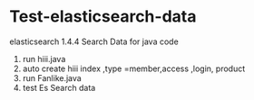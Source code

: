 # Test-elasticsearch-data

elasticsearch 1.4.4  Search Data for java code 

1. run hiii.java
2. auto create hiii index ,type =member,access ,login, product 
3. run Fanlike.java
4. test Es Search data
